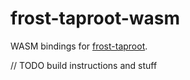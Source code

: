 # frost-taproot-wasm

WASM bindings for [frost-taproot](https://github.com/zerodao-finance/frost-taproot).

// TODO build instructions and stuff
